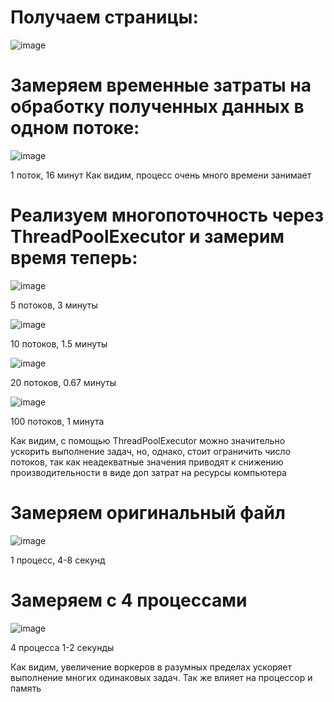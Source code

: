 # Получаем страницы:
![image](https://user-images.githubusercontent.com/92515117/143667399-20f36d73-5943-44c7-b60f-e447fdbdac70.png)

# Замеряем временные затраты на обработку полученных данных в одном потоке:
![image](https://user-images.githubusercontent.com/92515117/143667804-056add07-922e-4518-a553-33f708fc3707.png)

1 поток, 16 минут
Как видим, процесс очень много времени занимает

# Реализуем многопоточность через ThreadPoolExecutor и замерим время теперь:
![image](https://user-images.githubusercontent.com/92515117/143668106-36267479-5dbb-4b44-8beb-a56eece00add.png)

5 потоков, 3 минуты

![image](https://user-images.githubusercontent.com/92515117/143668169-58cced33-0d34-4f35-9b81-7da31b0412ad.png)

10 потоков, 1.5 минуты

![image](https://user-images.githubusercontent.com/92515117/143668189-cf32b9c5-21ee-493f-974a-998da162d3a7.png)

20 потоков, 0.67 минуты

![image](https://user-images.githubusercontent.com/92515117/143668252-572e54f3-4f95-49c2-9352-b8e7c40a2f7f.png)

100 потоков, 1 минута

Как видим, с помощью ThreadPoolExecutor можно значительно ускорить выполнение задач,
но, однако, стоит ограничить число потоков, так как неадекватные значения приводят
к снижению производительности в виде доп затрат на ресурсы компьютера

# Замеряем оригинальный файл
![image](https://user-images.githubusercontent.com/92515117/144696481-51d6cbac-ff2a-481d-979f-da7f561857b3.png)

1 процесс, 4-8 секунд

# Замеряем с 4 процессами
![image](https://user-images.githubusercontent.com/92515117/144696505-32ad000b-bedc-4239-9948-5fc0ff2edb32.png)

4 процесса 1-2 секунды


Как видим, увеличение воркеров в разумных пределах ускоряет выполнение многих одинаковых
задач. Так же влияет на процессор и память
